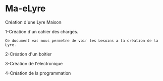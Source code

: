 # Ma-eLyre
Création d'une Lyre Maison

1-Création d'un cahier des charges.

    Ce document vas nous permetre de voir les besoins a la création de la Lyre.
  
2-Création d'un boitier

3-Création de l'electronique

4-Création de la programmation



